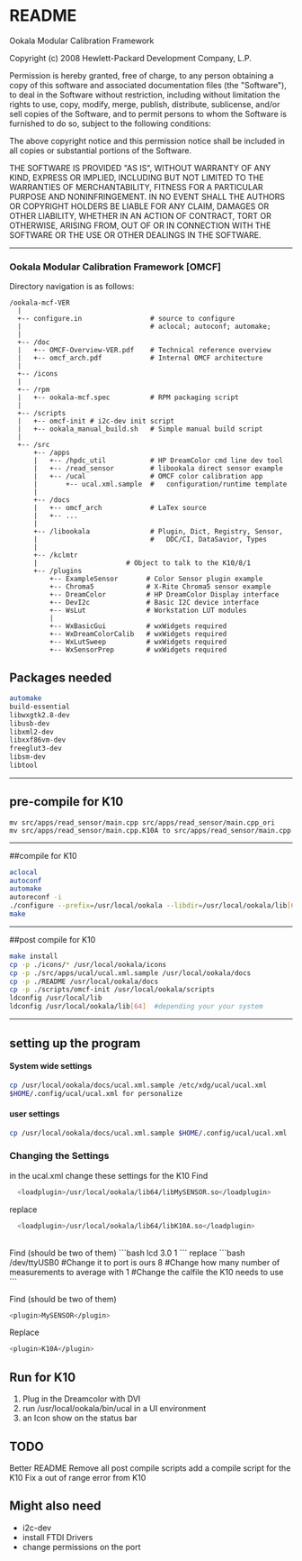 README
===================

Ookala Modular Calibration Framework

Copyright (c) 2008 Hewlett-Packard Development Company, L.P.

Permission is hereby granted, free of charge, to any person obtaining
a copy of this software and associated documentation files (the "Software"),
to deal in the Software without restriction, including without limitation
the rights to use, copy, modify, merge, publish, distribute, sublicense,
and/or sell copies of the Software, and to permit persons to whom the
Software is furnished to do so, subject to the following conditions:

The above copyright notice and this permission notice shall be included
in all copies or substantial portions of the Software.

THE SOFTWARE IS PROVIDED "AS IS", WITHOUT WARRANTY OF ANY KIND, EXPRESS
OR IMPLIED, INCLUDING BUT NOT LIMITED TO THE WARRANTIES OF MERCHANTABILITY,
FITNESS FOR A PARTICULAR PURPOSE AND NONINFRINGEMENT. IN NO EVENT SHALL
THE AUTHORS OR COPYRIGHT HOLDERS BE LIABLE FOR ANY CLAIM, DAMAGES OR
OTHER LIABILITY, WHETHER IN AN ACTION OF CONTRACT, TORT OR OTHERWISE,
ARISING FROM, OUT OF OR IN CONNECTION WITH THE SOFTWARE OR THE USE OR
OTHER DEALINGS IN THE SOFTWARE.

---------------------------------------------------------------------------

### Ookala Modular Calibration Framework [OMCF]

Directory navigation is as follows:
```
/ookala-mcf-VER
  |
  +-- configure.in                 # source to configure
  |                                # aclocal; autoconf; automake;
  |
  +-- /doc
  |   +-- OMCF-Overview-VER.pdf    # Technical reference overview
  |   +-- omcf_arch.pdf            # Internal OMCF architecture
  |
  +-- /icons
  |
  +-- /rpm
  |   +-- ookala-mcf.spec          # RPM packaging script
  |
  +-- /scripts
  |   +-- omcf-init # i2c-dev init script
  |   +-- ookala_manual_build.sh   # Simple manual build script
  |
  +-- /src
      +-- /apps
      |   +-- /hpdc_util           # HP DreamColor cmd line dev tool
      |   +-- /read_sensor         # libookala direct sensor example
      |   +-- /ucal                # OMCF color calibration app
      |       +-- ucal.xml.sample  #   configuration/runtime template
      |
      +-- /docs
      |   +-- omcf_arch            # LaTex source
      |   +-- ...
      |
      +-- /libookala               # Plugin, Dict, Registry, Sensor,
      |                            #   DDC/CI, DataSavior, Types
      |
      +-- /kclmtr
      |   				     # Object to talk to the K10/8/1
      +-- /plugins
          +-- ExampleSensor       # Color Sensor plugin example
          +-- Chroma5             # X-Rite Chroma5 sensor example
          +-- DreamColor          # HP DreamColor Display interface
          +-- DevI2c              # Basic I2C device interface
          +-- WsLut               # Workstation LUT modules
          |
          +-- WxBasicGui          # wxWidgets required
          +-- WxDreamColorCalib   # wxWidgets required
          +-- WxLutSweep          # wxWidgets required
          +-- WxSensorPrep        # wxWidgets required
```
## Packages needed
```bash
automake
build-essential
libwxgtk2.8-dev
libusb-dev
libxml2-dev
libxxf86vm-dev
freeglut3-dev
libsm-dev
libtool
```

----------

## pre-compile for K10
```
mv src/apps/read_sensor/main.cpp src/apps/read_sensor/main.cpp_ori
mv src/apps/read_sensor/main.cpp.K10A to src/apps/read_sensor/main.cpp
```

----------

##compile for K10
```bash
aclocal
autoconf
automake
autoreconf -i
./configure --prefix=/usr/local/ookala --libdir=/usr/local/ookala/lib[64] --with-k10a #64 depending on your system
make
```

----------

##post compile for K10
```bash
make install
cp -p ./icons/* /usr/local/ookala/icons
cp -p ./src/apps/ucal/ucal.xml.sample /usr/local/ookala/docs
cp -p ./README /usr/local/ookala/docs
cp -p ./scripts/omcf-init /usr/local/ookala/scripts
ldconfig /usr/local/lib
ldconfig /usr/local/ookala/lib[64]  #depending your your system
```
----------

## setting up the program
#### System wide settings
```bash
cp /usr/local/ookala/docs/ucal.xml.sample /etc/xdg/ucal/ucal.xml
$HOME/.config/ucal/ucal.xml for personalize
```

#### user settings
```bash
cp /usr/local/ookala/docs/ucal.xml.sample $HOME/.config/ucal/ucal.xml
```
### Changing the Settings
in the ucal.xml change these settings for the K10
Find
```bash
  <loadplugin>/usr/local/ookala/lib64/libMySENSOR.so</loadplugin>
```
replace
```bash
  <loadplugin>/usr/local/ookala/lib64/libK10A.so</loadplugin>
```
<br>
Find (should be two of them)
```bash
<dictitem type="string" name="MySENSOR::displayType">lcd</dictitem>
<dictitem type="double" name="MySENSOR::integrationTime">3.0</dictitem>
<dictitem type="int"    name="MySENSOR::calibrationIdx">1</dictitem>
```
replace
```bash
<dictitem type="string" name="K10A::port">/dev/ttyUSB0</dictitem>     #Change it to port is ours
<dictitem type="int" name="K10A::measurements">8</dictitem>           #Change how many number of measurements to average with
<dictitem type="int"    name="K10A::caliFileID">1</dictitem>          #Change the calfile the K10 needs to use
```

Find (should be two of them)
```bash
<plugin>MySENSOR</plugin>
```
Replace
```bash
<plugin>K10A</plugin>
```

## Run for K10
1. Plug in the Dreamcolor with DVI
2. run /usr/local/ookala/bin/ucal in a UI environment
3. an Icon show on the status bar

## TODO
Better README
Remove all post compile scripts
add a compile script for the K10
Fix a out of range error from K10

## Might also need
* i2c-dev
* install FTDI Drivers
* change permissions on the port